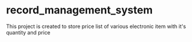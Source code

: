 # record_management_system
This project is created to store price list of various electronic item with it's quantity and price
